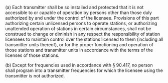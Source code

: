 (a) Each transmitter shall be so installed and protected that it is not accessible to or capable of operation by persons other than those duly authorized by and under the control of the licensee. Provisions of this part authorizing certain unlicensed persons to operate stations, or authorizing unattended operation of stations in certain circumstances, shall not be construed to change or diminish in any respect the responsibility of station licensees to maintain control over the stations licensed to them (including all transmitter units thereof), or for the proper functioning and operation of those stations and transmitter units in accordance with the terms of the licenses of those stations.

(b) Except for frequencies used in accordance with § 90.417, no person shall program into a transmitter frequencies for which the licensee using the transmitter is not authorized.

